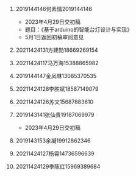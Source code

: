 1. 2019144146何素情2019144146
    - 2023年4月29日交初稿
    - 题目：《基于arduino的智能台灯设计与实现》
    - 5月1日返回初稿审阅意见
  
1. 20211424131方建勋18669269154

1. 20211424117马万海15388865982

1. 2019144147金凤琳13085370535

1. 20211424128李胜斌18587149079

1. 20211424126苏文15687883610

1. 2019143141张仙贵19187069979
    - 2023年4月29日交初稿

1. 2019143153余凝19912862346

1. 20211424127杨霄14736596639

1. 20211424129季陈红15969389684
